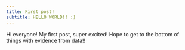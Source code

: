 ```yaml
---
title: First post!
subtitle: HELLO WORLD!! :)
---
```


Hi everyone! My first post, super excited!
Hope to get to the bottom of things with evidence from data!!
